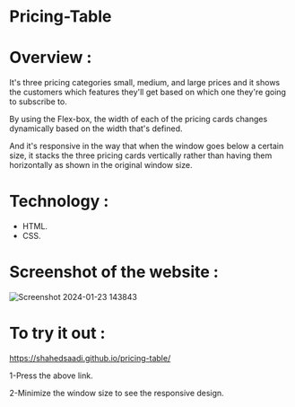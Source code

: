 # Pricing-Table

# Overview :
It's three pricing categories small, medium, and large prices and it shows the customers which features they'll get based on which one they're going to subscribe to.

By using the Flex-box, the width of each of the pricing cards changes dynamically based on the width that's defined.

And it's responsive in the way that when the window goes below a certain size, it stacks the three pricing cards vertically rather than having them horizontally as shown in the original window size.

# Technology :
- HTML.
- CSS.

# Screenshot of the website :

![Screenshot 2024-01-23 143843](https://github.com/shahedsaadi/pricing-table/assets/108287237/2de05d5e-0a9c-47aa-bfeb-b4d140006a32)

# To try it out :

https://shahedsaadi.github.io/pricing-table/

1-Press the above link.

2-Minimize the window size to see the responsive design.
